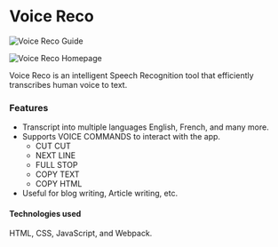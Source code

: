 <!-- markdownlint-disable MD001 MD007 -->

# Voice Reco

![Voice Reco Guide](https://i.imgur.com/Jr5BcY3.png)

![Voice Reco Homepage](https://i.imgur.com/14utg0M.png)

Voice Reco is an intelligent Speech Recognition tool that efficiently transcribes human voice to text.

### Features

- Transcript into multiple languages English, French, and many more.
- Supports VOICE COMMANDS to interact with the app.
    - CUT CUT
    - NEXT LINE
    - FULL STOP
    - COPY TEXT
    - COPY HTML
- Useful for blog writing, Article writing, etc.

#### Technologies used

HTML, CSS, JavaScript, and Webpack.
